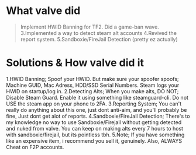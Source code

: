 # What valve did
>Implement HWID Banning for TF2. 
>Did a game-ban wave.
3.Implemented a way to detect steam alt accounts
4.Revived the report system.
5.Sandboxie/FireJail Detection (pretty ez actually)

# Solutions & How valve did it
1.HWID Banning; Spoof your HWID. But make sure your spoofer spoofs; Machine GUID, Mac Adress, HDD/SSD Serial Numbers. Steam logs your HWID on startup/log in.
2.Detecting Alts; When you make alts, DO NOT; Disable Steam Guard. Enable it using something like steamguard-cli. Do not USE the steam app on your phone to 2FA.
3.Reporting System; You can't really do anything about this one, just dont anti-aim, and you'll probably be fine, Just dont get alot of reports.
4.Sandboxie/FireJail Detection; There's to my knowledge no way to use Sandboxie/Firejail without getting detected and nuked from valve. You can keep on making alts every 7 hours to host with sandboxie/firejail, but its pointless tbh.
5.Note; If you have something like an expensive item, i recommend you sell it, genuinely. Also, ALWAYS Cheat on F2P accounts.
